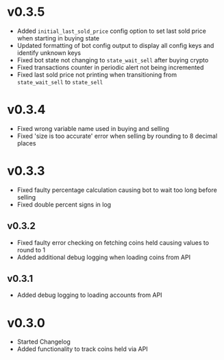 # v0.3.5
* Added `initial_last_sold_price` config option to set last sold price when starting in buying state
* Updated formatting of bot config output to display all config keys and identify unknown keys
* Fixed bot state not changing to `state_wait_sell` after buying crypto
* Fixed transactions counter in periodic alert not being incremented
* Fixed last sold price not printing when transitioning from `state_wait_sell` to `state_sell`

# v0.3.4
* Fixed wrong variable name used in buying and selling
* Fixed 'size is too accurate' error when selling by rounding to 8 decimal places

# v0.3.3
* Fixed faulty percentage calculation causing bot to wait too long before selling
* Fixed double percent signs in log

## v0.3.2
* Fixed faulty error checking on fetching coins held causing values to round to 1
* Added additional debug logging when loading coins from API

## v0.3.1
* Added debug logging to loading accounts from API

# v0.3.0
* Started Changelog
* Added functionality to track coins held via API
